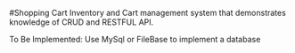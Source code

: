 #Shopping Cart
Inventory and Cart management system that demonstrates knowledge of CRUD and RESTFUL API.

To Be Implemented: Use MySql or FileBase to implement a database
